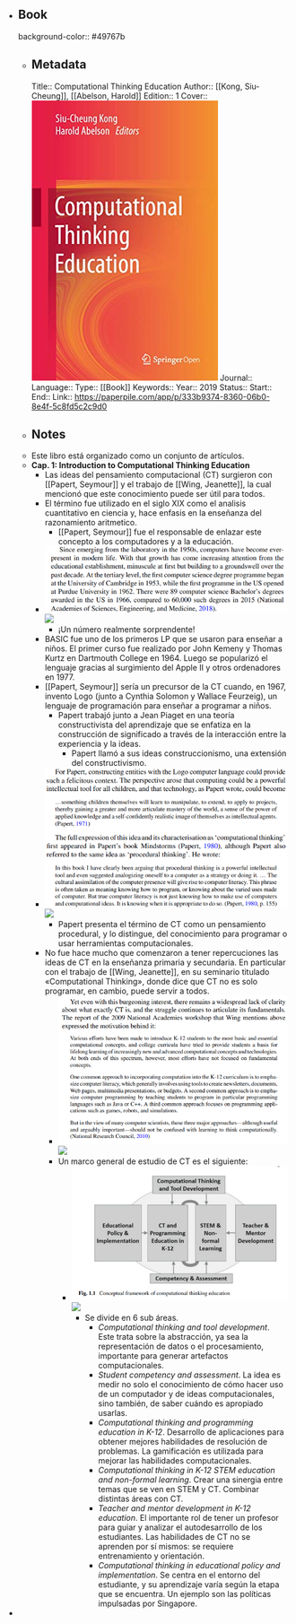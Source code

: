 - ## Book
  background-color:: #49767b
	- ## Metadata
	  Title:: Computational Thinking Education
	  Author:: [[Kong, Siu-Cheung]], [[Abelson, Harold]]
	  Edition:: 1
	  Cover:: ![image.png](../assets/image_1656169538603_0.png) 
	  Journal::
	  Language::
	  Type:: [[Book]]
	  Keywords::
	  Year:: 2019
	  Status::
	  Start::
	  End::
	  Link:: https://paperpile.com/app/p/333b9374-8360-06b0-8e4f-5c8fd5c2c9d0
	- ## Notes
	- Este libro está organizado como un conjunto de artículos.
	- **Cap. 1: Introduction to Computational Thinking Education**
		- Las ideas del pensamiento computacional (CT) surgieron con [[Papert, Seymour]] y el trabajo de [[Wing, Jeanette]], la cual mencionó que este conocimiento puede ser útil para todos.
		- El término fue utilizado en el siglo XIX como el analisis cuantitativo en ciencia y, hace enfasis en la enseñanza del razonamiento aritmetico.
			- [[Papert, Seymour]] fue el responsable de enlazar este concepto a los computadores y a la educación.
		- ![image.png](../assets/image_1656169341389_0.png) ![](https://hypernotes.zenkit.com/api/v1/lists/2362182/files/6Ov-xEiQSK)
			- ¡Un número realmente sorprendente!
		- BASIC fue uno de los primeros LP que se usaron para enseñar a niños. El primer curso fue realizado por John Kemeny y Thomas Kurtz en Dartmouth College en 1964. Luego se popularizó el lenguaje gracias al surgimiento del Apple II y otros ordenadores en 1977.
		- [[Papert, Seymour]] sería un precursor de la CT cuando, en 1967, invento Logo (junto a Cynthia Solomon y Wallace Feurzeig), un lenguaje de programación para enseñar a programar a niños.
			- Papert trabajó junto a Jean Piaget en una teoría constructivista del aprendizaje que se enfatiza en la construcción de significado a través de la interacción entre la experiencia y la ideas.
				- Papert llamó a sus ideas construccionismo, una extensión del constructivismo.
		- ![image.png](../assets/image_1656169349749_0.png) ![](https://hypernotes.zenkit.com/api/v1/lists/2362182/files/fL-EccG74)
			- Papert presenta el término de CT como un pensamiento procedural, y lo distingue, del conocimiento para programar o usar herramientas computacionales.
		- No fue hace mucho que comenzaron a tener repercuciones las ideas de CT en la enseñanza primaria y secundaria. En particular con el trabajo de [[Wing, Jeanette]], en su seminario titulado «Computational Thinking», donde dice que CT no es solo programar, en cambio, puede servir a todos.
			- ![image.png](../assets/image_1656169363995_0.png) ![](https://hypernotes.zenkit.com/api/v1/lists/2362182/files/sNip3YiMb)
			- Un marco general de estudio de CT es el siguiente:
				- ![image.png](../assets/image_1656169374953_0.png) ![](https://hypernotes.zenkit.com/api/v1/lists/2362182/files/2ljodo8vC1)
					- Se divide en 6 sub áreas.
						- _Computational thinking and tool development_. Este trata sobre la abstracción, ya sea la representación de datos o el procesamiento, importante para generar artefactos computacionales.
						- _Student competency and assessment_. La idea es medir no solo el conocimiento de cómo hacer uso de un computador y de ideas computacionales, sino también, de saber cuándo es apropiado usarlas.
						- _Computational thinking and programming education in K-12_. Desarrollo de aplicaciones para obtener mejores habilidades de resolución de problemas. La gamificación es utilizada para mejorar las habilidades computacionales.
						- _Computational thinking in K-12 STEM education and non-formal learning_. Crear una sinergia entre temas que se ven en STEM y CT. Combinar distintas áreas con CT.
						- _Teacher and mentor development in K-12 education_. El importante rol de tener un profesor para guiar y analizar el autodesarrollo de los estudiantes. Las habilidades de CT no se aprenden por sí mismos: se requiere entrenamiento y orientación.
						- _Computational thinking in educational policy and implementation_. Se centra en el entorno del estudiante, y su aprendizaje varía según la etapa que se encuentra. Un ejemplo son las políticas impulsadas por Singapore.
-